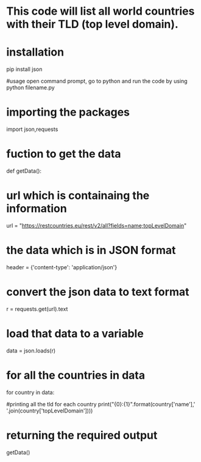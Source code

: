 # This code will list all world countries with their TLD (top level domain).

# installation
pip install json

#usage
open command prompt, go to python and run the code by using python filename.py

# importing the packages

import json,requests 

# fuction to get the data
def getData(): 

# url which is containaing the information
  url = "https://restcountries.eu/rest/v2/all?fields=name;topLevelDomain" 
  
  # the data which is in JSON format
  header = {'content-type': 'application/json'} 
  
  # convert the json data to text format
  r = requests.get(url).text 
  
   # load that data to a variable
  data = json.loads(r)
  
  # for all the countries in data
  for country in data:  
  
  #printing all the tld for each country 
  print("{0}:{1}".format(country['name'],' '.join(country['topLevelDomain'])))
      
# returning the required output
getData() 




